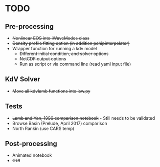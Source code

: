 # TODO

## Pre-processing
 
 - ~~Nonlinear EOS into IWaveModes class~~
 - ~~Density profile fitting option (in addition pchipinterpolator)~~
 - Wrapper function for running a kdv model
     - ~~Different initial condition, and solver options~~
     - ~~NetCDF output options~~
     - Run as script or via command line (read yaml input file)

## KdV Solver

 - ~~Move all kdvlamb functions into isw.py~~

## Tests
 
 - ~~Lamb and Yan, 1996 comparison notebook~~
        - Still needs to be validated
 - Browse Basin (Prelude, April 2017) comparison
 - North Rankin (use CARS temp)
 
## Post-processing

 - Animated notebook
 - ~~GUI~~


